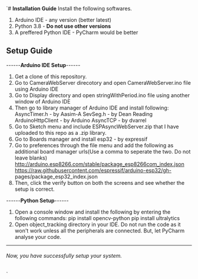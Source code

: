 `# **Installation Guide**
Install the following softwares.
1. Arduino IDE  - any version (better latest)
2. Python 3.8 - **Do not use other versions**
3. A preffered Python IDE - PyCharm would be better

## **Setup Guide**

------**Arduino IDE Setup**------


1. Get a clone of this repository.
2. Go to CameraWebServer direcotory and open CameraWebServer.ino file using Arduino IDE
3. Go to Display directory and open stringWithPeriod.ino file using another window of Arduino IDE
4. Then go to library manager of Arduino IDE and install following:
			AsyncTimer.h - by Aasim-A
			SevSeg.h - by Dean Reading
			ArduinoHttpClient - by Arduino
			AsyncTCP - by dvarrel
5. Go to Sketch menu and include ESPAsyncWebServer.zip that I have uploaded to this repo as a .zip library.
6. Go to Boards manager and install esp32 - by expressif
7. Go to preferences through the file menu and add the following as additional board manager urls(Use a comma to seperate the two. Do not leave blanks)
		http://arduino.esp8266.com/stable/package_esp8266com_index.json
		https://raw.githubusercontent.com/espressif/arduino-esp32/gh-    				pages/package_esp32_index.json
8. Then, click the verify button on both the screens and see whether the setup is correct.


------**Python Setup**------

1. Open a console window and install the following by entering the following commands:
			pip install opencv-python
			pip install ultralytics
2. Open object_tracking directory in your IDE. Do not run the code as it won't work unless all the peripherals are connected. But, let PyCharm analyse your code.


------------
###### Now, you have successfully setup your system.



`
